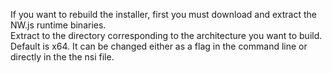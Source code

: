 If you want to rebuild the installer, first you must download and extract the NW.js runtime binaries.  
Extract to the directory corresponding to the architecture you want to build.  
Default is x64. It can be changed either as a flag in the command line or directly in the the nsi file.  
